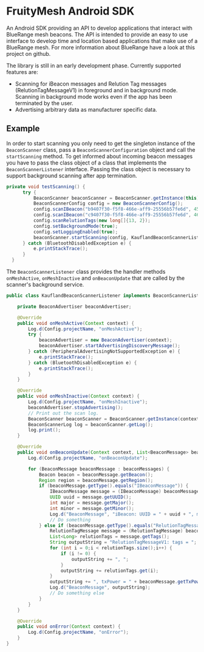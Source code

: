 # FruityMesh Android SDK
An Android SDK providing an API to develop applications that interact with BlueRange mesh beacons. The API is intended to provide an easy to use interface to develop time and location based applications that make use of a BlueRange mesh. For more information about BlueRange have a look at this project on github.

The library is still in an early development phase. Currently supported features are:
- Scanning for iBeacon messages and Relution Tag messages (RelutionTagMessageV1) in foreground and in background mode. Scanning in background mode works even if the app has been terminated by the user.
- Advertising arbitrary data as manufacturer specific data.

## Example
In order to start scanning you only need to get the singleton instance of the ```BeaconScanner``` class, pass a ```BeaconScannerConfiguration``` object and call the ```startScanning``` method. To get informed about incoming beacon messages you have to pass the class object of a class that implements the ```BeaconScannerListener``` interface. Passing the class object is necessary to support background scanning after app termination.
```java
private void testScanning() {
      try {
          BeaconScanner beaconScanner = BeaconScanner.getInstance(this);
          BeaconScannerConfig config = new BeaconScannerConfig();
          config.scanIBeacon("b9407f30-f5f8-466e-aff9-25556b57fe6d", 45, 1);
          config.scanIBeacon("c9407f30-f5f8-466e-aff9-25556b57fe6d", 46, 2);
          config.scanRelutionTags(new long[]{13, 2});
          config.setBackgroundMode(true);
          config.setLoggingEnabled(true);
          beaconScanner.startScanning(config, KauflandBeaconScannerListener.class);
      } catch (BluetoothDisabledException e) {
          e.printStackTrace();
      }
  }
```

The ```BeaconScannerListener``` class provides the handler methods ```onMeshActive```, ```onMeshInactive``` and ```onBeaconUpdate``` that are called by the scanner's background service.
```java
public class KauflandBeaconScannerListener implements BeaconScannerListener {

    private BeaconAdvertiser beaconAdvertiser;

    @Override
    public void onMeshActive(Context context) {
        Log.d(Config.projectName, "onMeshActive");
        try {
            beaconAdvertiser = new BeaconAdvertiser(context);
            beaconAdvertiser.startAdvertisingDiscoveryMessage();
        } catch (PeripheralAdvertisingNotSupportedException e) {
            e.printStackTrace();
        } catch (BluetoothDisabledException e) {
            e.printStackTrace();
        }
    }

    @Override
    public void onMeshInactive(Context context) {
        Log.d(Config.projectName, "onMeshInactive");
        beaconAdvertiser.stopAdvertising();
        // Print out the scan log.
        BeaconScanner beaconScanner = BeaconScanner.getInstance(context);
        BeaconScannerLog log = beaconScanner.getLog();
        log.print();
    }

    @Override
    public void onBeaconUpdate(Context context, List<BeaconMessage> beaconMessages) {
        Log.d(Config.projectName, "onBeaconUpdate");

        for (BeaconMessage beaconMessage : beaconMessages) {
            Beacon beacon = beaconMessage.getBeacon();
            Region region = beaconMessage.getRegion();
            if (beaconMessage.getType().equals("IBeaconMessage")) {
                IBeaconMessage message = (IBeaconMessage) beaconMessage;
                UUID uuid = message.getUUID();
                int major = message.getMajor();
                int minor = message.getMinor();
                Log.d("BeaconMessage", "iBeacon: UUID = " + uuid + ", major = " + major + ", minor = " + minor);
                // Do something
            } else if (beaconMessage.getType().equals("RelutionTagMessageV1")) {
                RelutionTagMessage message = (RelutionTagMessage) beaconMessage;
                List<Long> relutionTags = message.getTags();
                String outputString = "RelutionTagMessageV1: tags = ";
                for (int i = 0;i < relutionTags.size();i++) {
                    if (i != 0) {
                        outputString += ", ";
                    }
                    outputString += relutionTags.get(i);
                }
                outputString += ", txPower = " + beaconMessage.getTxPower();
                Log.d("BeaconMessage", outputString);
                // Do something else
            }
        }
    }

    @Override
    public void onError(Context context) {
        Log.d(Config.projectName, "onError");
    }
}
```
